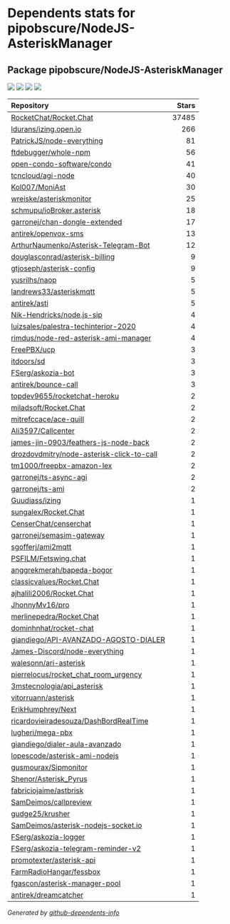 # Dependents stats for pipobscure/NodeJS-AsteriskManager

## Package pipobscure/NodeJS-AsteriskManager

[![](https://img.shields.io/static/v1?label=Used%20by&message=436&color=informational&logo=slickpic)](https://github.com/pipobscure/NodeJS-AsteriskManager/network/dependents)
[![](https://img.shields.io/static/v1?label=Used%20by%20(public)&message=68&color=informational&logo=slickpic)](https://github.com/pipobscure/NodeJS-AsteriskManager/network/dependents)
[![](https://img.shields.io/static/v1?label=Used%20by%20(private)&message=368&color=informational&logo=slickpic)](https://github.com/pipobscure/NodeJS-AsteriskManager/network/dependents)
[![](https://img.shields.io/static/v1?label=Used%20by%20(stars)&message=84&color=informational&logo=slickpic)](https://github.com/pipobscure/NodeJS-AsteriskManager/network/dependents)

| Repository | Stars  |
| :--------  | -----: |
|[RocketChat/Rocket.Chat](https://github.com/RocketChat/Rocket.Chat) | 37485 |
|[ldurans/izing.open.io](https://github.com/ldurans/izing.open.io) | 266 |
|[PatrickJS/node-everything](https://github.com/PatrickJS/node-everything) | 81 |
|[ftdebugger/whole-npm](https://github.com/ftdebugger/whole-npm) | 56 |
|[open-condo-software/condo](https://github.com/open-condo-software/condo) | 41 |
|[tcncloud/agi-node](https://github.com/tcncloud/agi-node) | 40 |
|[Kol007/MoniAst](https://github.com/Kol007/MoniAst) | 30 |
|[wreiske/asteriskmonitor](https://github.com/wreiske/asteriskmonitor) | 25 |
|[schmupu/ioBroker.asterisk](https://github.com/schmupu/ioBroker.asterisk) | 18 |
|[garronej/chan-dongle-extended](https://github.com/garronej/chan-dongle-extended) | 17 |
|[antirek/openvox-sms](https://github.com/antirek/openvox-sms) | 13 |
|[ArthurNaumenko/Asterisk-Telegram-Bot](https://github.com/ArthurNaumenko/Asterisk-Telegram-Bot) | 12 |
|[douglasconrad/asterisk-billing](https://github.com/douglasconrad/asterisk-billing) | 9 |
|[gtjoseph/asterisk-config](https://github.com/gtjoseph/asterisk-config) | 9 |
|[yusrilhs/naop](https://github.com/yusrilhs/naop) | 5 |
|[landrews33/asteriskmqtt](https://github.com/landrews33/asteriskmqtt) | 5 |
|[antirek/asti](https://github.com/antirek/asti) | 5 |
|[Nik-Hendricks/node.js-sip](https://github.com/Nik-Hendricks/node.js-sip) | 4 |
|[luizsales/palestra-techinterior-2020](https://github.com/luizsales/palestra-techinterior-2020) | 4 |
|[rimdus/node-red-asterisk-ami-manager](https://github.com/rimdus/node-red-asterisk-ami-manager) | 4 |
|[FreePBX/ucp](https://github.com/FreePBX/ucp) | 3 |
|[itdoors/sd](https://github.com/itdoors/sd) | 3 |
|[FSerg/askozia-bot](https://github.com/FSerg/askozia-bot) | 3 |
|[antirek/bounce-call](https://github.com/antirek/bounce-call) | 3 |
|[topdev9655/rocketchat-heroku](https://github.com/topdev9655/rocketchat-heroku) | 2 |
|[miladsoft/Rocket.Chat](https://github.com/miladsoft/Rocket.Chat) | 2 |
|[mitrefccace/ace-quill](https://github.com/mitrefccace/ace-quill) | 2 |
|[Ali3597/Callcenter](https://github.com/Ali3597/Callcenter) | 2 |
|[james-jin-0903/feathers-js-node-back](https://github.com/james-jin-0903/feathers-js-node-back) | 2 |
|[drozdovdmitry/node-asterisk-click-to-call](https://github.com/drozdovdmitry/node-asterisk-click-to-call) | 2 |
|[tm1000/freepbx-amazon-lex](https://github.com/tm1000/freepbx-amazon-lex) | 2 |
|[garronej/ts-async-agi](https://github.com/garronej/ts-async-agi) | 2 |
|[garronej/ts-ami](https://github.com/garronej/ts-ami) | 2 |
|[Guudiass/izing](https://github.com/Guudiass/izing) | 1 |
|[sungalex/Rocket.Chat](https://github.com/sungalex/Rocket.Chat) | 1 |
|[CenserChat/censerchat](https://github.com/CenserChat/censerchat) | 1 |
|[garronej/semasim-gateway](https://github.com/garronej/semasim-gateway) | 1 |
|[sgofferj/ami2mqtt](https://github.com/sgofferj/ami2mqtt) | 1 |
|[PSFILM/Fetswing.chat](https://github.com/PSFILM/Fetswing.chat) | 1 |
|[anggrekmerah/bapeda-bogor](https://github.com/anggrekmerah/bapeda-bogor) | 1 |
|[classicvalues/Rocket.Chat](https://github.com/classicvalues/Rocket.Chat) | 1 |
|[ajhalili2006/Rocket.Chat](https://github.com/ajhalili2006/Rocket.Chat) | 1 |
|[JhonnyMv16/pro](https://github.com/JhonnyMv16/pro) | 1 |
|[merlinepedra/Rocket.Chat](https://github.com/merlinepedra/Rocket.Chat) | 1 |
|[dominhnhat/rocket-chat](https://github.com/dominhnhat/rocket-chat) | 1 |
|[giandiego/API-AVANZADO-AGOSTO-DIALER](https://github.com/giandiego/API-AVANZADO-AGOSTO-DIALER) | 1 |
|[James-Discord/node-everything](https://github.com/James-Discord/node-everything) | 1 |
|[walesonn/ari-asterisk](https://github.com/walesonn/ari-asterisk) | 1 |
|[pierrelocus/rocket_chat_room_urgency](https://github.com/pierrelocus/rocket_chat_room_urgency) | 1 |
|[3mstecnologia/api_asterisk](https://github.com/3mstecnologia/api_asterisk) | 1 |
|[vitorruann/asterisk](https://github.com/vitorruann/asterisk) | 1 |
|[ErikHumphrey/Next](https://github.com/ErikHumphrey/Next) | 1 |
|[ricardovieiradesouza/DashBordRealTime](https://github.com/ricardovieiradesouza/DashBordRealTime) | 1 |
|[lugheri/mega-pbx](https://github.com/lugheri/mega-pbx) | 1 |
|[giandiego/dialer-aula-avanzado](https://github.com/giandiego/dialer-aula-avanzado) | 1 |
|[lopescode/asterisk-ami-nodejs](https://github.com/lopescode/asterisk-ami-nodejs) | 1 |
|[gusmourax/Sipmonitor](https://github.com/gusmourax/Sipmonitor) | 1 |
|[Shenor/Asterisk_Pyrus](https://github.com/Shenor/Asterisk_Pyrus) | 1 |
|[fabriciojaime/astbrisk](https://github.com/fabriciojaime/astbrisk) | 1 |
|[SamDeimos/callpreview](https://github.com/SamDeimos/callpreview) | 1 |
|[gudge25/krusher](https://github.com/gudge25/krusher) | 1 |
|[SamDeimos/asterisk-nodejs-socket.io](https://github.com/SamDeimos/asterisk-nodejs-socket.io) | 1 |
|[FSerg/askozia-logger](https://github.com/FSerg/askozia-logger) | 1 |
|[FSerg/askozia-telegram-reminder-v2](https://github.com/FSerg/askozia-telegram-reminder-v2) | 1 |
|[promotexter/asterisk-api](https://github.com/promotexter/asterisk-api) | 1 |
|[FarmRadioHangar/fessbox](https://github.com/FarmRadioHangar/fessbox) | 1 |
|[fgascon/asterisk-manager-pool](https://github.com/fgascon/asterisk-manager-pool) | 1 |
|[antirek/dreamcatcher](https://github.com/antirek/dreamcatcher) | 1 |

_Generated by [github-dependents-info](https://github.com/nvuillam/github-dependents-info)_